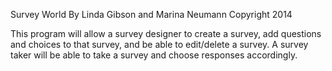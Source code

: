 Survey World
By Linda Gibson and Marina Neumann
Copyright 2014

This program will allow a survey designer to create a survey, add questions and choices to that survey, and be able to edit/delete a survey. A survey taker will be able to take a survey and choose responses accordingly.
